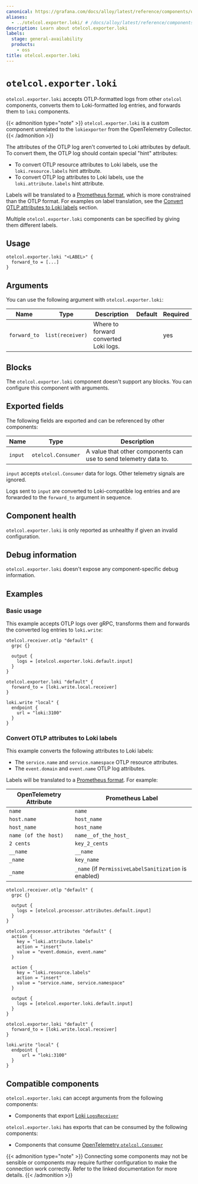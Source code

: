 ```yaml
---
canonical: https://grafana.com/docs/alloy/latest/reference/components/otelcol/otelcol.exporter.loki/
aliases:
  - ../otelcol.exporter.loki/ # /docs/alloy/latest/reference/components/otelcol.exporter.loki/
description: Learn about otelcol.exporter.loki
labels:
  stage: general-availability
  products:
    - oss
title: otelcol.exporter.loki
---
```


# `otelcol.exporter.loki`

`otelcol.exporter.loki` accepts OTLP-formatted logs from other `otelcol` components, converts them to Loki-formatted log entries, and forwards them to `loki` components.

{{< admonition type="note" >}}
`otelcol.exporter.loki` is a custom component unrelated to the `lokiexporter` from the OpenTelemetry Collector.
{{< /admonition >}}

The attributes of the OTLP log aren't converted to Loki attributes by default.
To convert them, the OTLP log should contain special "hint" attributes:

* To convert OTLP resource attributes to Loki labels, use the `loki.resource.labels` hint attribute.
* To convert OTLP log attributes to Loki labels, use the `loki.attribute.labels` hint attribute.

Labels will be translated to a [Prometheus format][], which is more constrained than the OTLP format.
For examples on label translation, see the [Convert OTLP attributes to Loki labels][] section.

Multiple `otelcol.exporter.loki` components can be specified by giving them different labels.

[Convert OTLP attributes to Loki labels]: #convert-otlp-attributes-to-loki-labels

## Usage

```alloy
otelcol.exporter.loki "<LABEL>" {
  forward_to = [...]
}
```

## Arguments

You can use the following argument with `otelcol.exporter.loki`:

| Name         | Type             | Description                           | Default | Required |
| ------------ | ---------------- | ------------------------------------- | ------- | -------- |
| `forward_to` | `list(receiver)` | Where to forward converted Loki logs. |         | yes      |

## Blocks

The `otelcol.exporter.loki` component doesn't support any blocks. You can configure this component with arguments.

## Exported fields

The following fields are exported and can be referenced by other components:

| Name    | Type               | Description                                                      |
| ------- | ------------------ | ---------------------------------------------------------------- |
| `input` | `otelcol.Consumer` | A value that other components can use to send telemetry data to. |

`input` accepts `otelcol.Consumer` data for logs. Other telemetry signals are ignored.

Logs sent to `input` are converted to Loki-compatible log entries and are forwarded to the `forward_to` argument in sequence.

## Component health

`otelcol.exporter.loki` is only reported as unhealthy if given an invalid configuration.

## Debug information

`otelcol.exporter.loki` doesn't expose any component-specific debug
information.

## Examples

### Basic usage

This example accepts OTLP logs over gRPC, transforms them and forwards the converted log entries to `loki.write`:

```alloy
otelcol.receiver.otlp "default" {
  grpc {}

  output {
    logs = [otelcol.exporter.loki.default.input]
  }
}

otelcol.exporter.loki "default" {
  forward_to = [loki.write.local.receiver]
}

loki.write "local" {
  endpoint {
    url = "loki:3100"
  }
}
```

### Convert OTLP attributes to Loki labels

This example converts the following attributes to Loki labels:

* The `service.name` and `service.namespace` OTLP resource attributes.
* The `event.domain` and `event.name` OTLP log attributes.

Labels will be translated to a [Prometheus format][].
For example:

| OpenTelemetry Attribute | Prometheus Label                                      |
| ----------------------- | ----------------------------------------------------- |
| `name`                  | `name`                                                |
| `host.name`             | `host_name`                                           |
| `host_name`             | `host_name`                                           |
| `name (of the host)`    | `name__of_the_host_`                                  |
| `2 cents`               | `key_2_cents`                                         |
| `__name`                | `__name`                                              |
| `_name`                 | `key_name`                                            |
| `_name`                 | `_name` (if `PermissiveLabelSanitization` is enabled) |

```alloy
otelcol.receiver.otlp "default" {
  grpc {}

  output {
    logs = [otelcol.processor.attributes.default.input]
  }
}

otelcol.processor.attributes "default" {
  action {
    key = "loki.attribute.labels"
    action = "insert"
    value = "event.domain, event.name"
  }

  action {
    key = "loki.resource.labels"
    action = "insert"
    value = "service.name, service.namespace"
  }

  output {
    logs = [otelcol.exporter.loki.default.input]
  }
}

otelcol.exporter.loki "default" {
  forward_to = [loki.write.local.receiver]
}

loki.write "local" {
  endpoint {
      url = "loki:3100"
  }
}
```

[Prometheus format]: https://prometheus.io/docs/concepts/data_model/#metric-names-and-labels

<!-- START GENERATED COMPATIBLE COMPONENTS -->

## Compatible components

`otelcol.exporter.loki` can accept arguments from the following components:

- Components that export [Loki `LogsReceiver`](../../../compatibility/#loki-logsreceiver-exporters)

`otelcol.exporter.loki` has exports that can be consumed by the following components:

- Components that consume [OpenTelemetry `otelcol.Consumer`](../../../compatibility/#opentelemetry-otelcolconsumer-consumers)

{{< admonition type="note" >}}
Connecting some components may not be sensible or components may require further configuration to make the connection work correctly.
Refer to the linked documentation for more details.
{{< /admonition >}}

<!-- END GENERATED COMPATIBLE COMPONENTS -->

